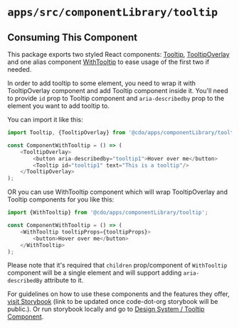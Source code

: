 # `apps/src/componentLibrary/tooltip`

## Consuming This Component

This package exports two styled React components: [Tooltip](Tooltip.tsx), [TooltipOverlay](Tooltip.tsx) and one alias
component [WithTooltip](./WithTooltip.tsx) to ease usage of the first two if needed.

In order to add tooltip to some element, you need to wrap it with TooltipOverlay component and add Tooltip component
inside it. You'll need to provide `id` prop to Tooltip component and `aria-describedby` prop to the element
you want to add tooltip to.

You can import it like this:

```javascript
import Tooltip, {TooltipOverlay} from '@cdo/apps/componentLibrary/tooltip';

const ComponentWithTooltip = () => (
    <TooltipOverlay>
        <button aria-describedby="tooltip1">Hover over me</button>
        <Tooltip id="tooltip1" text="This is a tooltip"/>
    </TooltipOverlay>
);
```

OR you can use WithTooltip component which will wrap TooltipOverlay and Tooltip components for you like this:

```javascript
import {WithTooltip} from '@cdo/apps/componentLibrary/tooltip';

const ComponentWithTooltip = () => (
    <WithTooltip tooltipProps={tooltipProps}>
        <button>Hover over me</button>
    </WithTooltip>
);

```

Please note that it's required that `children` prop/component of `WithTooltip` component will be a single element
and will support adding `aria-describedBy` attribute to it.

For guidelines on how to use these components and the features they
offer, [visit Storybook](https://code-dot-org.github.io/dsco_)
(link to be updated once code-dot-org storybook will be public.).
Or run storybook locally and go
to [Design System / Tooltip Component](http://localhost:9001/?path=/story/designsystem-tooltip--default-tooltip).
